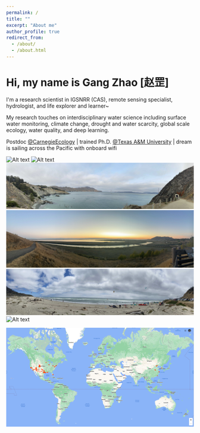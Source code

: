 ```yaml
---
permalink: /
title: ""
excerpt: "About me"
author_profile: true
redirect_from: 
  - /about/
  - /about.html
---
```

# Hi, my name is Gang Zhao [赵罡]

I'm a research scientist in IGSNRR (CAS), remote sensing specialist, hydrologist, and life explorer and learner~

My research touches on interdisciplinary water science including surface water monitoring, climate change, drought and water scarcity, global scale ecology, water quality, and deep learning.

Postdoc [@CarnegieEcology](https://bse.carnegiescience.edu/) | trained Ph.D. [@Texas A&M University](https://engineering.tamu.edu/civil/index.html) | dream is sailing across the Pacific with onboard wifi

![Alt text](../images/WeChat_Image_20230529175416.jpg?raw=true)
![Alt text](../images/WeChatImage_20230529210943.jpg?raw=true)
![Alt text](../images/WeChatImage_20230529211000.jpg?raw=true "Golden Gate Bridge")
![Alt text](../images/WeChatImage_20230529210950.jpg?raw=true "San Francisco Bay")
![Alt text](../images/WeChatImage_20230529210936.jpg?raw=true)
![Alt text](../images/WeChatImage_20230529210927.jpg?raw=true "Great Wall")

![Alt text](../images/Screenshot_2023-05-29_175739.png?raw=true "Timeline")

